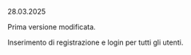 28.03.2025


Prima versione modificata.

Inserimento di registrazione e login per tutti gli utenti.
